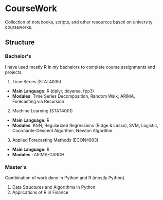 # CourseWork
Collection of notebooks, scripts, and other resources based on university courseworks. 

## Structure

### Bachelor's
I have used mostly R in my bachelors to complete course assignments and projects. 

1. Time Series (STAT4005)
  - **Main Language**: R (dplyr, tidyerse, fpp3)
  - **Modules**: Time Series Decomposition, Random Walk, ARIMA, Forecasting via Recursion
2. Machine Learning (STAT4001)
  - **Main Language**: R
  - **Modules**: KNN, Regularized Regressions (Ridge & Lasso), SVM, Logistic, Coordiante-Descent Algorithm, Newton Algorithm
3. Applied Forecasting Methods (ECON4903)
  - **Main Language**: R
  - **Modules** : ARIMA-GARCH

### Master's
Combination of work done in Python and R (mostly Python).

1. Data Structures and Algorithms in Python
2. Applications of R in Finance
